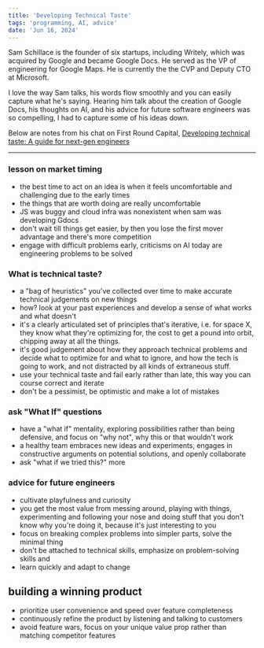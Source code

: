 ```yaml
---
title: 'Developing Technical Taste'
tags: 'programming, AI, advice'
date: 'Jun 16, 2024'
---
```


Sam Schillace is the founder of six startups, including Writely, which was acquired by Google and became Google Docs. He served as the VP of engineering for Google Maps. He is currently the the CVP and Deputy CTO at Microsoft.

I love the way Sam talks, his words flow smoothly and you can easily capture what he's saying. Hearing him talk about the creation of Google Docs, his thoughts on AI, and his advice for future software engineers was so compelling, I had to capture some of his ideas down.

Below are notes from his chat on First Round Capital, [Developing technical taste: A guide for next-gen engineers](https://www.youtube.com/watch?v=M2ycezu4CJ4)

---

### lesson on market timing

- the best time to act on an idea is when it feels uncomfortable and challenging due to the early times
- the things that are worth doing are really uncomfortable
- JS was buggy and cloud infra was nonexistent when sam was developing Gdocs
- don't wait till things get easier, by then you lose the first mover advantage and there's more competition
- engage with difficult problems early, criticisms on AI today are engineering problems to be solved

### What is technical taste?

- a "bag of heuristics" you've collected over time to make accurate technical judgements on new things
- how? look at your past experiences and develop a sense of what works and what doesn't
- it's a clearly articulated set of principles that's iterative, i.e. for space X, they know what they're optimizing for, the cost to get a pound into orbit, chipping away at all the things.
- it's good judgement about how they approach technical problems and decide what to optimize for and what to ignore, and how the tech is going to work, and not distracted by all kinds of extraneous stuff.
- use your technical taste and fail early rather than late, this way you can course correct and iterate
- don't be a pessimist, be optimistic and make a lot of mistakes

### ask "What If" questions

- have a "what if" mentality, exploring possibilities rather than being defensive, and focus on "why not", why this or that wouldn't work
- a healthy team embraces new ideas and experiments, engages in constructive arguments on potential solutions, and openly collaborate
- ask "what if we tried this?" more

### advice for future engineers

- cultivate playfulness and curiosity
- you get the most value from messing around, playing with things, experimenting and following your nose and doing stuff that you don't know why you're doing it, because it's just interesting to you
- focus on breaking complex problems into simpler parts, solve the minimal thing
- don't be attached to technical skills, emphasize on problem-solving skills and
- learn quickly and adapt to change

## building a winning product

- prioritize user convenience and speed over feature completeness
- continuously refine the product by listening and talking to customers
- avoid feature wars, focus on your unique value prop rather than matching competitor features
